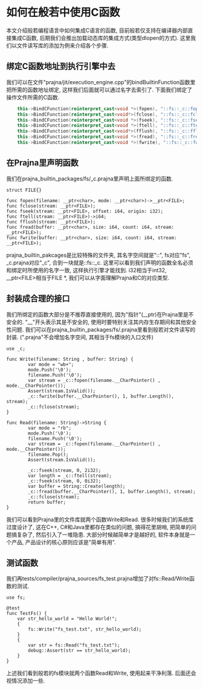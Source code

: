 # 如何在般若中使用C函数

本文介绍般若编程语言中如何集成C语言的函数, 目前般若仅支持在编译器内部直接集成C函数, 后期我们会推出加载动态库的集成方式(类型dlopen的方式).
这里我们以文件读写库的添加为例来介绍各个步骤.

## 绑定C函数地址到执行引擎中去

我们可以在文件"prajna/jit/execution_engine.cpp"的bindBuiltinFunction函数里把所需的函数地址绑定, 这样我们后面就可以通过名字去索引了.
下面我们绑定了操作文件所需的C函数.

```c++
    this->BindCFunction(reinterpret_cast<void *>(fopen), "::fs::_c::fopen");
    this->BindCFunction(reinterpret_cast<void*>(fclose), "::fs::_c::fclose");
    this->BindCFunction(reinterpret_cast<void *>(fseek), "::fs::_c::fseek");
    this->BindCFunction(reinterpret_cast<void *>(ftell), "::fs::_c::ftell");
    this->BindCFunction(reinterpret_cast<void*>(fflush), "::fs::_c::fflush");
    this->BindCFunction(reinterpret_cast<void *>(fread), "::fs::_c::fread");
    this->BindCFunction(reinterpret_cast<void *>(fwrite), "::fs::_c::fwrite");
```

## 在Prajna里声明函数

我们在prajna_builtin_packages/fs/_c.prajna里声明上面所绑定的函数.

```prajna
struct FILE{}

func fopen(filename: __ptr<char>, mode: __ptr<char>)->__ptr<FILE>;
func fclose(stream: __ptr<FILE>);
func fseek(stream: __ptr<FILE>, offset: i64, origin: i32);
func ftell(stream: __ptr<FILE>)->i64;
func fflush(stream: __ptr<FILE>);
func fread(buffer: __ptr<char>, size: i64, count: i64, stream: __ptr<FILE>);
func fwrite(buffer: __ptr<char>, size: i64, count: i64, stream: __ptr<FILE>);
```

prajna_builtin_pakcages是比较特殊的文件夹, 其名字空间就是"::", fs对应"fs", _c.prajna对应"_c", 合到一块就是::fs::_c.
这里可以看到我们声明的函数全名必须和绑定时所使用的名字一致, 这样执行引擎才能找到.
i32相当于int32, __ptr\<FILE>相当于FILE *, 我们可以从字面理解Prajna和C的对应类型.

## 封装成合理的接口

我们所绑定的函数大部分是不推荐直接使用的, 因为"指针"(__ptr)在Prajna里是不安全的.
"\__"开头表示其是不安全的, 使用时要特别关注其内存生存期间和其他安全性问题.
我们可以在prajna_builtin_packages/fs/.prajna里看到般若对文件读写的封装. (".prajna"不会增加名字空间, 其相当于fs模块的入口文件)

```prajna
use _c;

func Write(filename: String , buffer: String) {
        var mode = "wb+";
        mode.Push('\0');
        filename.Push('\0');
        var stream = _c::fopen(filename.__CharPointer() , mode.__CharPointer());
        Assert(stream.IsValid());
        _c::fwrite(buffer.__CharPointer(), 1, buffer.Length(), stream);
        _c::fclose(stream);
}

func Read(filename: String)->String {
        var mode = "rb";
        mode.Push('\0');
        filename.Push('\0');
        var stream = _c::fopen(filename.__CharPointer() , mode.__CharPointer());
        filename.Pop();
        Assert(stream.IsValid());

        _c::fseek(stream, 0, 2i32);
        var length = _c::ftell(stream);
        _c::fseek(stream, 0, 0i32);
        var buffer = String::Create(length);
        _c::fread(buffer.__CharPointer(), 1, buffer.Length(), stream);
        _c::fclose(stream);
        return buffer;
}

```

我们可以看到Prajna里的文件库就两个函数Write和Read. 很多时候我们的系统库过度设计了, 这在C++, C#和Java里都存在类似的问题, 搞得花里胡哨, 把简单的问题搞复杂了, 然后引入了一堆隐患. 大部分时候越简单才是越好的, 软件本身就是一个产品, 产品设计的核心原则应该是"简单有用".

## 测试函数

我们再tests/compiler/prajna_sources/fs_test.prajna增加了对fs::Read/Write函数的测试.

```prajna
use fs;

@test
func TestFs() {
    var str_hello_world = "Hello World!";
    {
        fs::Write("fs_test.txt", str_hello_world);
    }
    {
        var str = fs::Read("fs_test.txt");
        debug::Assert(str == str_hello_world);
    }
}
```

上述我们看到般若的fs模块就两个函数Read和Write, 使用起来干净利落. 后面还会视情况添加一些.
